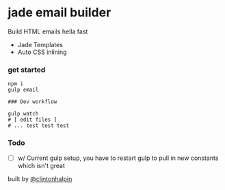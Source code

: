 # jade email builder
Build HTML emails hella fast

- Jade Templates
- Auto CSS inlining

### get started

```
npm i
gulp email

### Dev workflow

gulp watch
# [ edit files ]
# ... test test test

```

### Todo 
- [ ] w/ Current gulp setup, you have to restart gulp to pull in new constants which isn't great

built by [@clintonhalpin](http://twitter.com/clintonhalpin)
